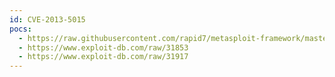 ```yaml
---
id: CVE-2013-5015
pocs:
  - https://raw.githubusercontent.com/rapid7/metasploit-framework/master/modules/exploits/windows/antivirus/symantec_endpoint_manager_rce.rb
  - https://www.exploit-db.com/raw/31853
  - https://www.exploit-db.com/raw/31917
---
```

